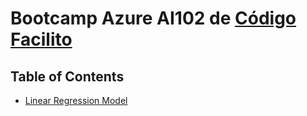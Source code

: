 # Bootcamp Azure AI102 de [Código Facilito](https://codigofacilito.com/)


## Table of Contents
- [Linear Regression Model](/01-Linear-Regression-Model.md#modelo-de-regresi%C3%B3n-con-el-dise%C3%B1ador)
